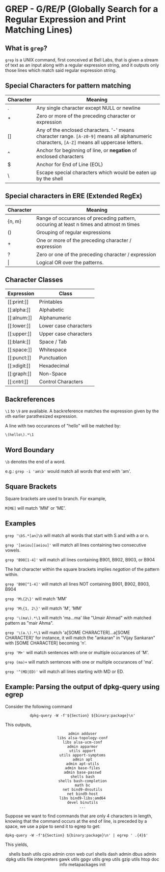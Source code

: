 # GREP - G/RE/P (Globally Search for a Regular Expression and Print Matching Lines)

## What is `grep`?

`grep` is a UNIX command, first conceived at Bell Labs, that is given a stream of text as an input along with a regular expression string,
and it outputs only those lines which match said regular expression string. 

## Special Characters for pattern matching

<center>

| Character | Meaning | 
| --- | --- | 
| . | Any single character except NULL or newline | 
| * | Zero or more of the preceding character or expression | 
| [] | Any of the enclosed characters. '-' means character range. `[A-z0-9]` means all alphanumeric characters, `[A-Z]` means all uppercase letters. | 
| ^ | Anchor for beginning of line, or <b>negation</b> of enclosed characters |
| $ | Anchor for End of Line (EOL) |
| \ | Escape special characters which would be eaten up by the shell | 


</center>

## Special characters in ERE (Extended RegEx)

<center>

| Character | Meaning |
| --- | --- |
| {n, m} | Range of occurances of preceding pattern, occuring at least n times and atmost m times | 
| () | Grouping of regular expressions |
| + | One or more of the preceding character / expression | 
| ? | Zero or one of the preceding character / expression |
| \| | Logical OR over the patterns.

</center>

## Character Classes

<center>

| Expression | Class |
| --- | --- |
| [[:print:]] | Printables |
| [[:alpha:]] | Alphabetic |
| [[:alnum:]] | Alphanumeric |
| [[:lower:]] | Lower case characters |
| [[:upper:]] | Upper case characters |
| [[:blank:]] | Space / Tab |
| [[:space:]] | Whitespace |
| [[:punct:]] | Punctuation |
| [[:xdigit:]] | Hexadecimal |
| [[:graph:]] | Non-Space |
| [[:cntrl:]] | Control Characters |

</center>

## Backreferences

`\1` to `\9` are available. A backreference matches the expression given by the `n`th  earlier parathesized expression. 

A line with two occurances of "hello" will be matched by:

`\(hello\).*\1`

## Word Boundary

`\b` denotes the end of a word.

e.g.: `grep -i 'am\b'` would match all words that end with 'am'.

## Square Brackets

Square brackets are used to branch. For example,

`M[ME]` will match 'MM' or 'ME'. 

## Examples

`grep '\bS.*[an]\b` will match all words that start with S and with a or n.

`grep '[aeiou][aeiou]'` will match all lines containing two consecutive vowels.

`grep 'B90[1-4]'` will match all lines containing B901, B902, B903, or B904

The hat character within the square brackets implies _negation_ of the pattern within.

`grep 'B90[^1-4]'` will match all lines NOT containing B901, B902, B903, B904

`grep 'M\{2\}'` will match 'MM'

`grep 'M\{1, 2\}'` will match 'M', 'MM'

`grep '\(ma\).*\1` will match 'ma...ma' like "Umair Ahmad" with matched pattern as "mair Ahma".

`grep '\(a.\).*\1` will match 'a[SOME CHARACTER]...a[SOME CHARACTER]' for instance, it will match the "ankaran" in "Vijay Sankaran" with [SOME CHARACTER] becoming 'n'.

`grep 'M+'` will match sentences with one or multiple occurances of 'M'.

`grep (ma)+` will match sentences with one or multiple occurances of 'ma'.

`grep '^(MD|ED)'` will match all lines starting with MD or ED.

## Example: Parsing the output of dpkg-query using egrep

Consider the following command

<center>

`dpkg-query -W -f'${Section} ${binary:package}\n'`

</center>

This outputs,

<center>

```
admin adduser
libs alsa-topology-conf
libs alsa-ucm-conf
admin apparmor
utils apport
utils apport-symptoms
admin apt
admin apt-utils
admin base-files
admin base-passwd
shells bash
shells bash-completion
math bc
net bind9-dnsutils
net bind9-host
libs bind9-libs:amd64
devel binutils
...
```

</center>

Suppose we want to find commands that are only 4 characters in length, knowing that the command occurs at the end of line, is preceded by a space, we use a pipe to send it to egrep to get:

`dpkg-query -W -f'${Section} ${binary:package}\n' | egrep ' .{4}$'`

</center>


This yields,

<center>

shells bash
utils cpio
admin cron
web curl
shells dash
admin dbus
admin dpkg
utils file
interpreters gawk
utils gpgv
utils grep
utils gzip
utils htop
doc info
metapackages init

</center>


